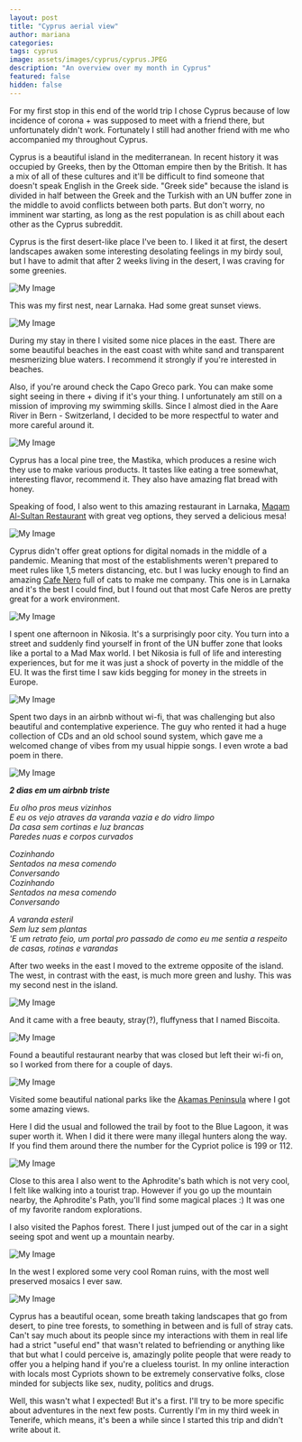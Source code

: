 ```yaml
---
layout: post
title: "Cyprus aerial view"
author: mariana
categories:
tags: cyprus
image: assets/images/cyprus/cyprus.JPEG
description: "An overview over my month in Cyprus"
featured: false
hidden: false
---
```


For my first stop in this end of the world trip I chose Cyprus because of low incidence of corona + was supposed to meet with a friend there, but unfortunately didn't work. Fortunately I still had another friend with me who accompanied my throughout Cyprus.

Cyprus is a beautiful island in the mediterranean. In recent history it was occupied by Greeks, then by the Ottoman empire then by the British. It has a mix of all of these cultures and it'll be difficult to find someone that doesn't speak English in the Greek side. "Greek side" because the island is divided in half between the Greek and the Turkish with an UN buffer zone in the middle to avoid conflicts between both parts. But don't worry, no imminent war starting, as long as the rest population is as chill about each other as the Cyprus subreddit.

Cyprus is the first desert-like place I've been to. I liked it at first, the desert landscapes awaken some interesting desolating feelings in my birdy soul, but I have to admit that after 2 weeks living in the desert, I was craving for some greenies.

![My Image](/assets/images/cyprus/desert.JPEG)

This was my first nest, near Larnaka. Had some great sunset views.

![My Image](/assets/images/cyprus/first-nest.JPG)

During my stay in there I visited some nice places in the east. There are some beautiful beaches in the east coast with white sand and transparent mesmerizing blue waters. I recommend it strongly if you're interested in beaches.

Also, if you're around check the Capo Greco park. You can make some sight seeing in there + diving if it's your thing. I unfortunately am still on a mission of improving my swimming skills. Since I almost died in the Aare River in Bern - Switzerland, I decided to be more respectful to water and more careful around it.

![My Image](/assets/images/cyprus/capo.JPEG)

Cyprus has a local pine tree, the Mastika, which produces a resine wich they use to make various products. It tastes like eating a tree somewhat, interesting flavor, recommend it.
They also have amazing flat bread with honey.

Speaking of food, I also went to this amazing restaurant in Larnaka, [
Maqam Al-Sultan Restaurant](https://www.google.com/maps/place/Maqam+Al-Sultan+Restaurant/@34.9110143,33.6288479,15z/data=!4m8!1m2!2m1!1svegetarian+food+larnaka!3m4!1s0x14e082a2d08f3a53:0x8e77c5a616050148!8m2!3d34.9110143!4d33.6376026) with great veg options, they served a delicious mesa!

![My Image](/assets/images/cyprus/mesa.JPEG)

Cyprus didn't offer great options for digital nomads in the middle of a pandemic. Meaning that most of the establishments weren't prepared to meet rules like 1,5 meters distancing, etc. but I was lucky enough to find an amazing [Cafe Nero](https://www.google.com/maps/place/Caff%C3%A8+Nero/@34.9110143,33.6288479,15z/data=!4m5!3m4!1s0x14e082dd1e710a25:0x665fdf3800d3f7ad!8m2!3d34.8896214!4d33.6371531) full of cats to make me company. This one is in Larnaka and it's the best I could find, but I found out that most Cafe Neros are pretty great for a work environment.

![My Image](/assets/images/cyprus/cafe-nero.JPG)

I spent one afternoon in Nikosia. It's a surprisingly poor city. You turn into a street and suddenly find yourself in front of the UN buffer zone that looks like a portal to a Mad Max world. I bet Nikosia is full of life and interesting experiences, but for me it was just a shock of poverty in the middle of the EU. It was the first time I saw kids begging for money in the streets in Europe.

![My Image](/assets/images/cyprus/nikosia.JPEG)

Spent two days in an airbnb without wi-fi, that was challenging but also beautiful and contemplative experience. The guy who rented it had a huge collection of CDs and an old school sound system, which gave me a welcomed change of vibes from my usual hippie songs. I even wrote a bad poem in there.

![My Image](/assets/images/cyprus/sad-bnb.JPG)

***2 dias em um airbnb triste***

*Eu olho pros meus vizinhos*  
*E eu os vejo atraves da varanda vazia e do vidro limpo*  
*Da casa sem cortinas e luz brancas*  
*Paredes nuas e corpos curvados*  

*Cozinhando*  
*Sentados na mesa comendo*  
*Conversando*  
*Cozinhando*  
*Sentados na mesa comendo*  
*Conversando*  

*A varanda esteril*  
*Sem luz sem plantas*  
*'E um retrato feio, um portal pro passado de como eu me sentia a respeito de casas, rotinas e varandas*  

After two weeks in the east I moved to the extreme opposite of the island. The west, in contrast with the east, is much more green and lushy. This was my second nest in the island.

![My Image](/assets/images/cyprus/second_nest.JPG)

And it came with a free beauty, stray(?), fluffyness that I named Biscoita.

![My Image](/assets/images/cyprus/biscoita.JPEG)

Found a beautiful restaurant nearby that was closed but left their wi-fi on, so I worked from there for a couple of days.

![My Image](/assets/images/cyprus/sandwich-place.JPEG)

Visited some beautiful national parks like the [Akamas Peninsula](https://www.google.com/maps/place/Akamas+Peninsula+National+Park/@35.0429273,32.2293377,12z/data=!4m5!3m4!1s0x14e79fa9b5e044f7:0x83926ef7b0a13382!8m2!3d35.0429273!4d32.2993755) where I got some amazing views.

Here I did the usual and followed the trail by foot to the Blue Lagoon, it was super worth it. When I did it there were many illegal hunters along the way. If you find them around there the number for the Cypriot police is 199 or 112.

![My Image](/assets/images/cyprus/blue-lagoon.JPEG)

Close to this area I also went to the Aphrodite's bath which is not very cool, I felt like walking into a tourist trap. However if you go up the mountain nearby, the Aphrodite's Path, you'll find some magical places :) It was one of my favorite random explorations.

I also visited the Paphos forest. There I just jumped out of the car in a sight seeing spot and went up a mountain nearby.

![My Image](/assets/images/cyprus/paphos-forest.jpeg)

In the west I explored some very cool Roman ruins, with the most well preserved mosaics I ever saw.

![My Image](/assets/images/cyprus/paphos-ruins.jpeg)

Cyprus has a beautiful ocean, some breath taking landscapes that go from desert, to pine tree forests, to something in between and is full of stray cats. Can't say much about its people since my interactions with them in real life had a strict "useful end" that wasn't related to befriending or anything like that but what I could perceive is, amazingly polite people that were ready to offer you a helping hand if you're a clueless tourist. In my online interaction with locals most Cypriots shown to be extremely conservative folks, close minded for subjects like sex, nudity, politics and drugs.

Well, this wasn't what I expected! But it's a first. I'll try to be more specific about adventures in the next few posts. Currently I'm in my third week in Tenerife, which means, it's been a while since I started this trip and didn't write about it.
